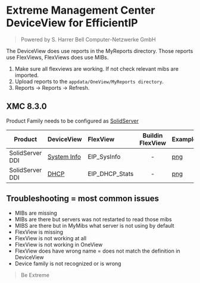# Extreme Management Center DeviceView for EfficientIP

>Powered by S. Harrer Bell Computer-Netzwerke GmbH

The DeviceView does use reports in the MyReports directory. Those reports use FlexViews, FlexViews does use MIBs.

1. Make sure all flexviews are working. If not check relevant mibs are imported.
2. Upload reports to the `appdata/OneView/MyReports directory`.
3. Reports -> Reports -> Refresh.

## XMC 8.3.0

Product Family needs to be configured as [SolidServer](sample/VendorProfile-EIP.png?raw=true)

| Product  | DeviceView   | FlexView   | Buildin FlexView | Example   |
| -------- | ------------ |:---------- |:----------------:| --------- |
| SolidServer DDI |[System Info](xml/DeviceViewEIPSystem.xml)|EIP_SysInfo| - |[png](sample/DeviceViewEIPSystem.png?raw=true)|
| SolidServer DDI |[DHCP](xml/DeviceViewEIPDhcp.xml)|EIP_DHCP_Stats| - |[png](sample/DeviceViewEIPDhcp.png?raw=true)|

## Troubleshooting = most common issues
* MIBs are missing
* MIBs are there but servers was not restarted to read those mibs
* MIBS are there but in MyMibs what server is not using by default
* FlexView is missing
* FlexView is not working at all
* FlexView is not working in OneView 
* FlexView does have wrong name = does not match the definition in DeviceView
* Device family is not recognized or is wrong

>Be Extreme